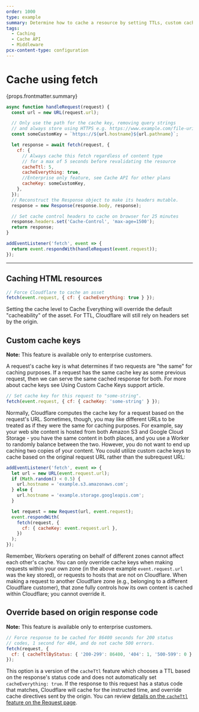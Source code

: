 ```yaml
---
order: 1000
type: example
summary: Determine how to cache a resource by setting TTLs, custom cache keys, and cache headers in a fetch request.
tags:
  - Caching
  - Cache API
  - Middleware
pcx-content-type: configuration
---
```


# Cache using fetch

<ContentColumn>
  <p>{props.frontmatter.summary}</p>
</ContentColumn>

```js
async function handleRequest(request) {
  const url = new URL(request.url);

  // Only use the path for the cache key, removing query strings
  // and always store using HTTPS e.g. https://www.example.com/file-uri-here
  const someCustomKey = `https://${url.hostname}${url.pathname}`;

  let response = await fetch(request, {
    cf: {
      // Always cache this fetch regardless of content type
      // for a max of 5 seconds before revalidating the resource
      cacheTtl: 5,
      cacheEverything: true,
      //Enterprise only feature, see Cache API for other plans
      cacheKey: someCustomKey,
    },
  });
  // Reconstruct the Response object to make its headers mutable.
  response = new Response(response.body, response);

  // Set cache control headers to cache on browser for 25 minutes
  response.headers.set('Cache-Control', 'max-age=1500');
  return response;
}

addEventListener('fetch', event => {
  return event.respondWith(handleRequest(event.request));
});
```

---

<ContentColumn>

## Caching HTML resources

```js
// Force Cloudflare to cache an asset
fetch(event.request, { cf: { cacheEverything: true } });
```

Setting the cache level to Cache Everything will override the default "cacheability" of the asset. For TTL, Cloudflare will still rely on headers set by the origin.

## Custom cache keys

<Aside>

**Note:** This feature is available only to enterprise customers.

</Aside>

A request's cache key is what determines if two requests are "the same" for caching purposes. If a request has the same cache key as some previous request, then we can serve the same cached response for both. For more about cache keys see Using Custom Cache Keys support article.

```js
// Set cache key for this request to "some-string".
fetch(event.request, { cf: { cacheKey: 'some-string' } });
```

Normally, Cloudflare computes the cache key for a request based on the request's URL. Sometimes, though, you may like different URLs to be treated as if they were the same for caching purposes. For example, say your web site content is hosted from both Amazon S3 and Google Cloud Storage - you have the same content in both places, and you use a Worker to randomly balance between the two. However, you do not want to end up caching two copies of your content. You could utilize custom cache keys to cache based on the original request URL rather than the subrequest URL:

```js
addEventListener('fetch', event => {
  let url = new URL(event.request.url);
  if (Math.random() < 0.5) {
    url.hostname = 'example.s3.amazonaws.com';
  } else {
    url.hostname = 'example.storage.googleapis.com';
  }

  let request = new Request(url, event.request);
  event.respondWith(
    fetch(request, {
      cf: { cacheKey: event.request.url },
    })
  );
});
```

Remember, Workers operating on behalf of different zones cannot affect each other's cache. You can only override cache keys when making requests within your own zone (in the above example `event.request.url` was the key stored), or requests to hosts that are not on Cloudflare. When making a request to another Cloudflare zone (e.g., belonging to a different Cloudflare customer), that zone fully controls how its own content is cached within Cloudflare; you cannot override it.

## Override based on origin response code

<Aside>

**Note:** This feature is available only to enterprise customers.

</Aside>

```js
// Force response to be cached for 86400 seconds for 200 status
// codes, 1 second for 404, and do not cache 500 errors.
fetch(request, {
  cf: { cacheTtlByStatus: { '200-299': 86400, '404': 1, '500-599': 0 } },
});
```

This option is a version of the `cacheTtl` feature which chooses a TTL based on the response's status code and does not automatically set `cacheEverything: true`. If the response to this request has a status code that matches, Cloudflare will cache for the instructed time, and override cache directives sent by the origin. You can review [details on the `cacheTtl` feature on the Request page](/runtime-apis/request#requestinitcfproperties).

</ContentColumn>
